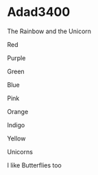 # Adad3400
The Rainbow and the Unicorn

Red

Purple

Green

Blue

Pink

Orange

Indigo

Yellow

Unicorns

I like Butterflies too
